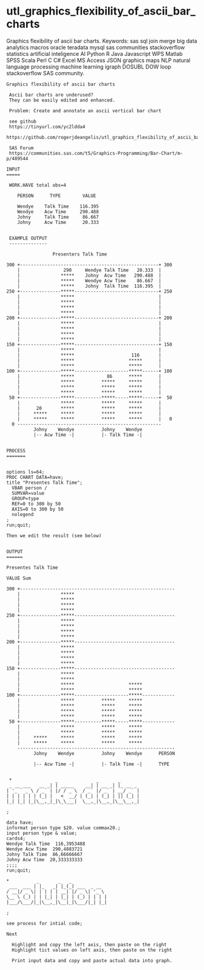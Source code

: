 # utl_graphics_flexibility_of_ascii_bar_charts
Graphics flexibility of ascii bar charts.  Keywords: sas sql join merge big data analytics macros oracle teradata mysql sas communities stackoverflow statistics artificial inteligence AI Python R Java Javascript WPS Matlab SPSS Scala Perl C C# Excel MS Access JSON graphics maps NLP natural language processing machine learning igraph DOSUBL DOW loop stackoverflow SAS community.

    Graphics flexibility of ascii bar charts

     Ascii bar charts are underused?
     They can be easily edited and enhanced.

     Problem: Create and annotate an ascii vertical bar chart

     see github
     https://tinyurl.com/yc2ldda4
     https://github.com/rogerjdeangelis/utl_graphics_flexibility_of_ascii_bar_charts

     SAS Forum
     https://communities.sas.com/t5/Graphics-Programming/Bar-Chart/m-p/489544

    INPUT
    =====

     WORK.HAVE total obs=4

        PERSON      TYPE        VALUE

        Wendye    Talk Time    116.395
        Wendye    Acw Time     290.488
        Johny     Talk Time     86.667
        Johny     Acw Time      20.333


     EXAMPLE OUTPUT
     --------------

                     Presenters Talk Time

    300 +---------------------------------------------------+ 300
        |                290     Wendye Talk Time   20.333  |
        |               *****    Johny  Acw Time   290.488  |
        |               *****    Wendye Acw Time    86.667  |
        |               *****    Johny  Talk Time  116.395  |
    250 +---------------*****-------------------------------+ 250
        |               *****                               |
        |               *****                               |
        |               *****                               |
        |               *****                               |
    200 +---------------*****-------------------------------+ 200
        |               *****                               |
        |               *****                               |
        |               *****                               |
        |               *****                               |
    150 +---------------*****-------------------------------+ 150
        |               *****                               |
        |               *****                     116       |
        |               *****                    *****      |
        |               *****                    *****      |
    100 +---------------*****--------------------*****------+ 100
        |               *****            86      *****      |
        |               *****          *****     *****      |
        |               *****          *****     *****      |
        |               *****          *****     *****      |
     50 +---------------*****----------*****-----*****------+  50
        |               *****          *****     *****      |
        |      20       *****          *****     *****      |
        |     *****     *****          *****     *****      |
        |     *****     *****          *****     *****      |   0
      0 -----------------------------------------------------
              Johny    Wendye          Johny    Wendye
              |-- Acw Time -|          |- Talk Time -|


    PROCESS
    =======


    options ls=64;
    PROC CHART DATA=have;
    title "Presentes Talk Time";
      VBAR person /
      SUMVAR=value
      GROUP=type
      REF=0 to 300 by 50
      AXIS=0 to 300 by 50
      nolegend
    ;
    run;quit;

    Then we edit the result (see below)


    OUTPUT
    ======

    Presentes Talk Time

    VALUE Sum

    300 +---------------------------------------------------------
        |               *****
        |               *****
        |               *****
        |               *****
    250 +---------------*****-------------------------------------
        |               *****
        |               *****
        |               *****
        |               *****
    200 +---------------*****-------------------------------------
        |               *****
        |               *****
        |               *****
        |               *****
    150 +---------------*****-------------------------------------
        |               *****
        |               *****
        |               *****                    *****
        |               *****                    *****
    100 +---------------*****--------------------*****------------
        |               *****          *****     *****
        |               *****          *****     *****
        |               *****          *****     *****
        |               *****          *****     *****
     50 +---------------*****----------*****-----*****------------
        |               *****          *****     *****
        |               *****          *****     *****
        |     *****     *****          *****     *****
        |     *****     *****          *****     *****
        ----------------------------------------------------------
              Johny    Wendye          Johny    Wendye      PERSON

              |-- Acw Time -|          |- Talk Time -|      TYPE


     *                _              _       _
     _ __ ___   __ _| | _____    __| | __ _| |_ __ _
    | '_ ` _ \ / _` | |/ / _ \  / _` |/ _` | __/ _` |
    | | | | | | (_| |   <  __/ | (_| | (_| | || (_| |
    |_| |_| |_|\__,_|_|\_\___|  \__,_|\__,_|\__\__,_|

    ;

    data have;
    informat person type $20. value commax20.;
    input person type & value;
    cards4;
    Wendye Talk Time  116,3953488
    Wendye Acw Time  290,4883721
    Johny Talk Time  86,66666667
    Johny Acw Time  20,333333333
    ;;;;
    run;quit;

    *          _       _   _
     ___  ___ | |_   _| |_(_) ___  _ __
    / __|/ _ \| | | | | __| |/ _ \| '_ \
    \__ \ (_) | | |_| | |_| | (_) | | | |
    |___/\___/|_|\__,_|\__|_|\___/|_| |_|

    ;

    see process for intial code;

    Next

      Highlight and copy the left axis, then paste on the right
      Highlight tict values on left axis, then paste on the right

      Print input data and copy and paste actual data into graph.




